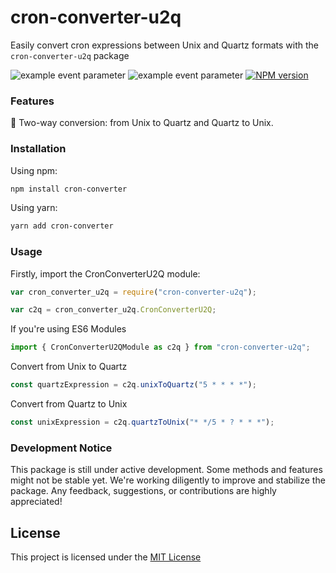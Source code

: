 # cron-converter-u2q

Easily convert cron expressions between Unix and Quartz formats with the `cron-converter-u2q` package

![example event parameter](https://github.com/rahu619/cron-converter-u2q/actions/workflows/integration.yml/badge.svg?event=push)
![example event parameter](https://github.com/rahu619/cron-converter-u2q/actions/workflows/release.yml/badge.svg?event=push)
[![NPM version](https://badge.fury.io/js/cron-converter-u2q.svg)](https://www.npmjs.com/package/cron-converter-u2q)

### Features

:arrows_counterclockwise: Two-way conversion: from Unix to Quartz and Quartz to Unix.

### Installation

Using npm:

```bash
npm install cron-converter
```

Using yarn:

```bash
yarn add cron-converter
```

### Usage

Firstly, import the CronConverterU2Q module:

```javascript
var cron_converter_u2q = require("cron-converter-u2q");

var c2q = cron_converter_u2q.CronConverterU2Q;
```

If you're using ES6 Modules

```javascript
import { CronConverterU2QModule as c2q } from "cron-converter-u2q";
```

Convert from Unix to Quartz

```javascript
const quartzExpression = c2q.unixToQuartz("5 * * * *");
```

Convert from Quartz to Unix

```javascript
const unixExpression = c2q.quartzToUnix("* */5 * ? * * *");
```

### Development Notice

This package is still under active development. Some methods and features might not be stable yet. We're working diligently to improve and stabilize the package. Any feedback, suggestions, or contributions are highly appreciated!

## License

This project is licensed under the [MIT License](https://opensource.org/license/mit/)

